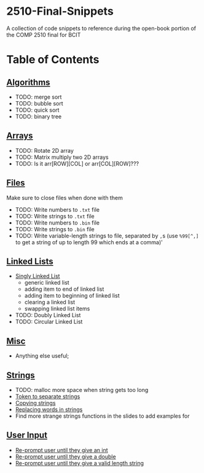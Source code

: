 # 2510-Final-Snippets
 A collection of code snippets to reference during the open-book portion of the COMP 2510 final for BCIT

# Table of Contents

## [Algorithms](Snippets/Algorithms)
- TODO: merge sort
- TODO: bubble sort
- TODO: quick sort
- TODO: binary tree

## [Arrays](Snippets/Arrays)
- TODO: Rotate 2D array
- TODO: Matrix multiply two 2D arrays
- TODO: Is it arr[ROW][COL] or arr[COL][ROW]???

## [Files](Snippets/Files)
Make sure to close files when done with them
- TODO: Write numbers to `.txt` file
- TODO: Write strings to `.txt` file
- TODO: Write numbers to `.bin` file
- TODO: Write strings to `.bin` file
- TODO: Write variable-length strings to file, separated by `,`s (use `%99[^,]` to get a string of up to length 99 which ends at a comma)'

## [Linked Lists](Snippets/Linked_List)
- [Singly Linked List](Snippets/Linked_List/Linked_List_Singly.c)
  - generic linked list
  - adding item to end of linked list
  - adding item to beginning of linked list
  - clearing a linked list
  - swapping linked list items
- TODO: Doubly Linked List
- TODO: Circular Linked List

## [Misc](Snippets/Misc)
- Anything else useful;

## [Strings](Snippets/Strings)
- TODO: malloc more space when string gets too long
- [Token to separate strings](Snippets/Strings/String_Token.c)
- [Copying strings](Snippets/Strings/String_Copying.c)
- [Replacing words in strings](Snippets/Strings/String_Replace_word.c)
- Find more strange strings functions in the slides to add examples for

## [User Input](Snippets/User_Input)
- [Re-prompt user until they give an int](Snippets/User_Input/Get_User_Int.c)
- [Re-prompt user until they give a double](Snippets/User_Input/Get_User_Double.c)
- [Re-prompt user until they give a valid length string](Snippets/User_Input/Get_User_String.c)
